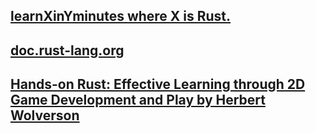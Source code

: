 ## [learnXinYminutes where X is Rust.](https://learnxinyminutes.com/docs/rust/)

## [doc.rust-lang.org](https://doc.rust-lang.org/book/title-page.html)

## [Hands-on Rust: Effective Learning through 2D Game Development and Play by Herbert Wolverson](https://pragprog.com/titles/hwrust/hands-on-rust/)
